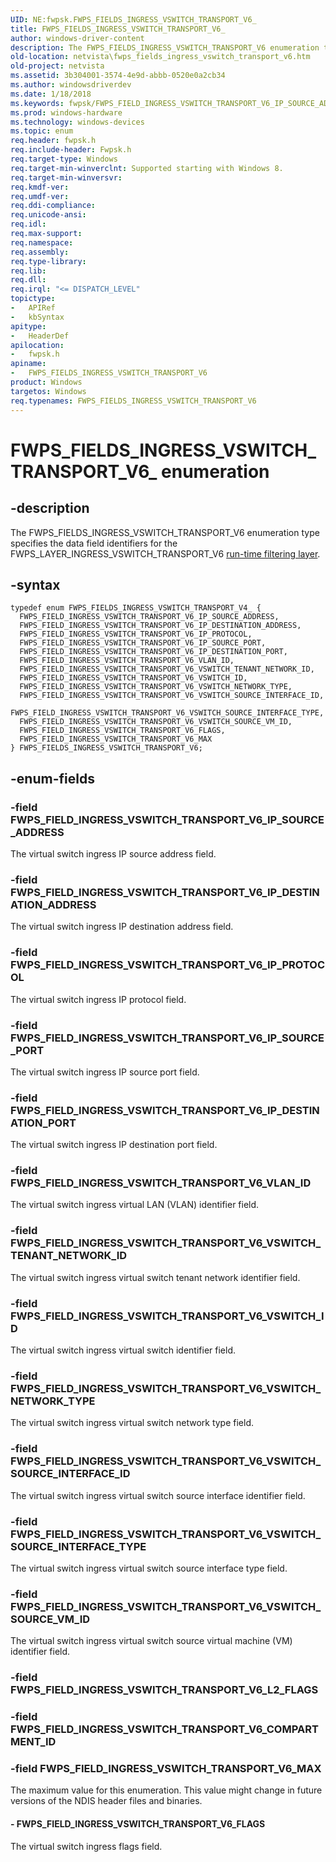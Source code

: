 ```yaml
---
UID: NE:fwpsk.FWPS_FIELDS_INGRESS_VSWITCH_TRANSPORT_V6_
title: FWPS_FIELDS_INGRESS_VSWITCH_TRANSPORT_V6_
author: windows-driver-content
description: The FWPS_FIELDS_INGRESS_VSWITCH_TRANSPORT_V6 enumeration type specifies the data field identifiers for the FWPS_LAYER_INGRESS_VSWITCH_TRANSPORT_V6 run-time filtering layer.
old-location: netvista\fwps_fields_ingress_vswitch_transport_v6.htm
old-project: netvista
ms.assetid: 3b304001-3574-4e9d-abbb-0520e0a2cb34
ms.author: windowsdriverdev
ms.date: 1/18/2018
ms.keywords: fwpsk/FWPS_FIELD_INGRESS_VSWITCH_TRANSPORT_V6_IP_SOURCE_ADDRESS, FWPS_FIELDS_INGRESS_VSWITCH_TRANSPORT_V6_, FWPS_FIELD_INGRESS_VSWITCH_TRANSPORT_V6_VLAN_ID, FWPS_FIELD_INGRESS_VSWITCH_TRANSPORT_V6_VSWITCH_ID, FWPS_FIELD_INGRESS_VSWITCH_TRANSPORT_V6_VSWITCH_TENANT_NETWORK_ID, fwpsk/FWPS_FIELD_INGRESS_VSWITCH_TRANSPORT_V6_IP_DESTINATION_PORT, fwpsk/FWPS_FIELD_INGRESS_VSWITCH_TRANSPORT_V6_IP_DESTINATION_ADDRESS, FWPS_FIELD_INGRESS_VSWITCH_TRANSPORT_V6_VSWITCH_SOURCE_VM_ID, fwpsk/FWPS_FIELD_INGRESS_VSWITCH_TRANSPORT_V6_VSWITCH_SOURCE_INTERFACE_ID, FWPS_FIELD_INGRESS_VSWITCH_TRANSPORT_V6_IP_SOURCE_ADDRESS, fwpsk/FWPS_FIELD_INGRESS_VSWITCH_TRANSPORT_V6_VSWITCH_TENANT_NETWORK_ID, fwpsk/FWPS_FIELD_INGRESS_VSWITCH_TRANSPORT_V6_VSWITCH_NETWORK_TYPE, FWPS_FIELD_INGRESS_VSWITCH_TRANSPORT_V6_IP_DESTINATION_PORT, netvista.fwps_fields_ingress_vswitch_transport_v6, FWPS_FIELD_INGRESS_VSWITCH_TRANSPORT_V6_VSWITCH_SOURCE_INTERFACE_TYPE, FWPS_FIELD_INGRESS_VSWITCH_TRANSPORT_V6_MAX, FWPS_FIELD_INGRESS_VSWITCH_TRANSPORT_V6_IP_DESTINATION_ADDRESS, FWPS_FIELD_INGRESS_VSWITCH_TRANSPORT_V6_VSWITCH_SOURCE_INTERFACE_ID, fwpsk/FWPS_FIELD_INGRESS_VSWITCH_TRANSPORT_V6_VSWITCH_ID, fwpsk/FWPS_FIELDS_INGRESS_VSWITCH_TRANSPORT_V6, FWPS_FIELD_INGRESS_VSWITCH_TRANSPORT_V6_IP_PROTOCOL, fwpsk/FWPS_FIELD_INGRESS_VSWITCH_TRANSPORT_V6_VLAN_ID, fwpsk/FWPS_FIELD_INGRESS_VSWITCH_TRANSPORT_V6_IP_SOURCE_PORT, FWPS_FIELD_INGRESS_VSWITCH_TRANSPORT_V6_IP_SOURCE_PORT, FWPS_FIELDS_INGRESS_VSWITCH_TRANSPORT_V6, fwpsk/FWPS_FIELD_INGRESS_VSWITCH_TRANSPORT_V6_IP_PROTOCOL, fwpsk/FWPS_FIELD_INGRESS_VSWITCH_TRANSPORT_V6_VSWITCH_SOURCE_VM_ID, FWPS_FIELD_INGRESS_VSWITCH_TRANSPORT_V6_FLAGS, FWPS_FIELDS_INGRESS_VSWITCH_TRANSPORT_V6 enumeration [Network Drivers Starting with Windows Vista], fwpsk/FWPS_FIELD_INGRESS_VSWITCH_TRANSPORT_V6_MAX, FWPS_FIELD_INGRESS_VSWITCH_TRANSPORT_V6_VSWITCH_NETWORK_TYPE, fwpsk/FWPS_FIELD_INGRESS_VSWITCH_TRANSPORT_V6_VSWITCH_SOURCE_INTERFACE_TYPE, fwpsk/FWPS_FIELD_INGRESS_VSWITCH_TRANSPORT_V6_FLAGS
ms.prod: windows-hardware
ms.technology: windows-devices
ms.topic: enum
req.header: fwpsk.h
req.include-header: Fwpsk.h
req.target-type: Windows
req.target-min-winverclnt: Supported starting with Windows 8.
req.target-min-winversvr: 
req.kmdf-ver: 
req.umdf-ver: 
req.ddi-compliance: 
req.unicode-ansi: 
req.idl: 
req.max-support: 
req.namespace: 
req.assembly: 
req.type-library: 
req.lib: 
req.dll: 
req.irql: "<= DISPATCH_LEVEL"
topictype:
-	APIRef
-	kbSyntax
apitype:
-	HeaderDef
apilocation:
-	fwpsk.h
apiname:
-	FWPS_FIELDS_INGRESS_VSWITCH_TRANSPORT_V6
product: Windows
targetos: Windows
req.typenames: FWPS_FIELDS_INGRESS_VSWITCH_TRANSPORT_V6
---
```


# FWPS_FIELDS_INGRESS_VSWITCH_TRANSPORT_V6_ enumeration


## -description


The FWPS_FIELDS_INGRESS_VSWITCH_TRANSPORT_V6 enumeration type specifies the data field identifiers for the
  FWPS_LAYER_INGRESS_VSWITCH_TRANSPORT_V6 
  <a href="https://msdn.microsoft.com/en-us/library/windows/desktop/aa366492">run-time filtering layer</a>.


## -syntax


````
typedef enum FWPS_FIELDS_INGRESS_VSWITCH_TRANSPORT_V4_ { 
  FWPS_FIELD_INGRESS_VSWITCH_TRANSPORT_V6_IP_SOURCE_ADDRESS,
  FWPS_FIELD_INGRESS_VSWITCH_TRANSPORT_V6_IP_DESTINATION_ADDRESS,
  FWPS_FIELD_INGRESS_VSWITCH_TRANSPORT_V6_IP_PROTOCOL,
  FWPS_FIELD_INGRESS_VSWITCH_TRANSPORT_V6_IP_SOURCE_PORT,
  FWPS_FIELD_INGRESS_VSWITCH_TRANSPORT_V6_IP_DESTINATION_PORT,
  FWPS_FIELD_INGRESS_VSWITCH_TRANSPORT_V6_VLAN_ID,
  FWPS_FIELD_INGRESS_VSWITCH_TRANSPORT_V6_VSWITCH_TENANT_NETWORK_ID,
  FWPS_FIELD_INGRESS_VSWITCH_TRANSPORT_V6_VSWITCH_ID,
  FWPS_FIELD_INGRESS_VSWITCH_TRANSPORT_V6_VSWITCH_NETWORK_TYPE,
  FWPS_FIELD_INGRESS_VSWITCH_TRANSPORT_V6_VSWITCH_SOURCE_INTERFACE_ID,
  FWPS_FIELD_INGRESS_VSWITCH_TRANSPORT_V6_VSWITCH_SOURCE_INTERFACE_TYPE,
  FWPS_FIELD_INGRESS_VSWITCH_TRANSPORT_V6_VSWITCH_SOURCE_VM_ID,
  FWPS_FIELD_INGRESS_VSWITCH_TRANSPORT_V6_FLAGS,
  FWPS_FIELD_INGRESS_VSWITCH_TRANSPORT_V6_MAX
} FWPS_FIELDS_INGRESS_VSWITCH_TRANSPORT_V6;
````


## -enum-fields




### -field FWPS_FIELD_INGRESS_VSWITCH_TRANSPORT_V6_IP_SOURCE_ADDRESS

The virtual switch ingress IP source address field.


### -field FWPS_FIELD_INGRESS_VSWITCH_TRANSPORT_V6_IP_DESTINATION_ADDRESS

The virtual switch ingress IP destination address field.


### -field FWPS_FIELD_INGRESS_VSWITCH_TRANSPORT_V6_IP_PROTOCOL

The virtual switch ingress IP protocol  field.


### -field FWPS_FIELD_INGRESS_VSWITCH_TRANSPORT_V6_IP_SOURCE_PORT

The virtual switch ingress IP source port field.


### -field FWPS_FIELD_INGRESS_VSWITCH_TRANSPORT_V6_IP_DESTINATION_PORT

The virtual switch ingress IP destination port  field.


### -field FWPS_FIELD_INGRESS_VSWITCH_TRANSPORT_V6_VLAN_ID

The virtual switch ingress virtual LAN (VLAN) identifier field.


### -field FWPS_FIELD_INGRESS_VSWITCH_TRANSPORT_V6_VSWITCH_TENANT_NETWORK_ID

The virtual switch ingress virtual switch tenant network identifier field.


### -field FWPS_FIELD_INGRESS_VSWITCH_TRANSPORT_V6_VSWITCH_ID

The virtual switch ingress virtual switch identifier field.


### -field FWPS_FIELD_INGRESS_VSWITCH_TRANSPORT_V6_VSWITCH_NETWORK_TYPE

The virtual switch ingress virtual switch network type field.


### -field FWPS_FIELD_INGRESS_VSWITCH_TRANSPORT_V6_VSWITCH_SOURCE_INTERFACE_ID

The virtual switch ingress virtual switch source interface identifier field.


### -field FWPS_FIELD_INGRESS_VSWITCH_TRANSPORT_V6_VSWITCH_SOURCE_INTERFACE_TYPE

The virtual switch ingress virtual switch source interface type  field.


### -field FWPS_FIELD_INGRESS_VSWITCH_TRANSPORT_V6_VSWITCH_SOURCE_VM_ID

The virtual switch ingress virtual switch source virtual machine (VM) identifier field.


### -field FWPS_FIELD_INGRESS_VSWITCH_TRANSPORT_V6_L2_FLAGS



### -field FWPS_FIELD_INGRESS_VSWITCH_TRANSPORT_V6_COMPARTMENT_ID



### -field FWPS_FIELD_INGRESS_VSWITCH_TRANSPORT_V6_MAX

The maximum value for this enumeration. This value might change in future versions of the NDIS header files and binaries.


#### - FWPS_FIELD_INGRESS_VSWITCH_TRANSPORT_V6_FLAGS

The virtual switch ingress flags field.

